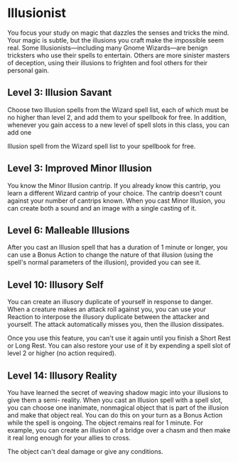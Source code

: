 # Illusionist

You focus your study on magic that dazzles the senses and tricks the mind. Your magic is subtle, but the illusions you craft make the impossible seem real. Some Illusionists—including many Gnome Wizards—are benign tricksters who use their spells to entertain. Others are more sinister masters of deception, using their illusions to frighten and fool others for their personal gain.

## Level 3: Illusion Savant

Choose two Illusion spells from the Wizard spell list, each of which must be no higher than level 2, and add them to your spellbook for free.
In addition, whenever you gain access to a new level of spell slots in this class, you can add one
 
Illusion spell from the Wizard spell list to your spellbook for free.

## Level 3: Improved Minor Illusion

You know the Minor Illusion cantrip. If you already know this cantrip, you learn a different Wizard cantrip of your choice. The cantrip doesn't count against your number of cantrips known.
When you cast Minor Illusion, you can create both a sound and an image with a single casting of it.

## Level 6: Malleable Illusions

After you cast an Illusion spell that has a duration of 1 minute or longer, you can use a Bonus Action to change the nature of that illusion (using the spell's normal parameters of the illusion), provided you can see it.

## Level 10: Illusory Self

You can create an illusory duplicate of yourself in response to danger. When a creature makes an attack roll against you, you can use your Reaction to interpose the illusory duplicate between the attacker and yourself. The attack automatically misses you, then the illusion dissipates.

Once you use this feature, you can't use it again until you finish a Short Rest or Long Rest. You can also restore your use of it by expending a spell slot of level 2 or higher (no action required).

## Level 14: Illusory Reality

You have learned the secret of weaving shadow magic into your illusions to give them a semi- reality. When you cast an Illusion spell with a spell slot, you can choose one inanimate, nonmagical object that is part of the illusion and make that object real. You can do this on your turn as a Bonus Action while the spell is ongoing. The object remains real for 1 minute. For example, you can create an illusion of a bridge over a chasm and then make it real long enough for your allies to cross.

The object can't deal damage or give any conditions.